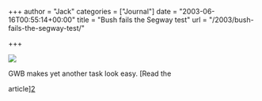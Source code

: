 +++
author = "Jack"
categories = ["Journal"]
date = "2003-06-16T00:55:14+00:00"
title = "Bush fails the Segway test"
url = "/2003/bush-fails-the-segway-test/"

+++

![][1]

GWB makes yet another task look easy. [Read the
  

  
article][2]

 [1]: images/blog/bush-fall.jpg
 [2]: //news.bbc.co.uk/1/hi/world/americas/2989000.stm"